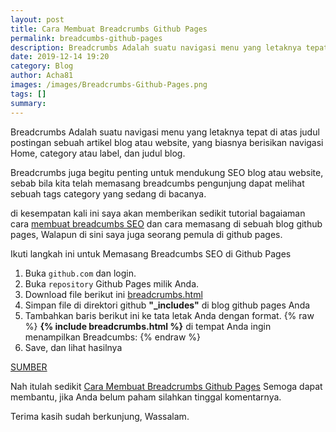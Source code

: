 ```yaml
---
layout: post
title: Cara Membuat Breadcrumbs Github Pages
permalink: breadcumbs-github-pages
description: Breadcrumbs Adalah suatu navigasi menu yang letaknya tepat di atas judul postingan sebuah artikel blog atau website, yang biasnya berisikan navigasi Home
date: 2019-12-14 19:20
category: Blog
author: Acha81
images: /images/Breadcrumbs-Github-Pages.png
tags: []
summary: 
---
```

Breadcrumbs Adalah suatu navigasi menu yang letaknya tepat di atas judul postingan sebuah artikel blog atau website, yang biasnya berisikan navigasi Home, category atau label, dan judul blog.

Breadcrumbs juga begitu penting untuk mendukung SEO blog atau website, sebab bila kita telah memasang breadcumbs pengunjung dapat melihat sebuah tags category yang sedang di bacanya.

di kesempatan kali ini saya akan memberikan sedikit tutorial bagaiaman cara [membuat breadcumbs SEO](breadcumbs-github-pages) dan cara memasang di sebuah blog github pages, Walapun di sini saya juga seorang pemula di github pages.

Ikuti langkah ini untuk Memasang Breadcumbs SEO di Github Pages

1. Buka
<code>github.com</code>
dan login.
2. Buka
<code>repository</code>
Github Pages milik Anda.
3. Download file berikut ini [breadcrumbs.html](https://raw.githubusercontent.com/jhvanderschee/jekyllcodex/gh-pages/_includes/breadcrumbs.html)
4. Simpan file di direktori github **"_includes"** di blog github pages Anda
5. Tambahkan baris berikut ini ke tata letak Anda dengan format.
{% raw %}
    **{% include breadcrumbs.html %}**
                di tempat Anda ingin menampilkan Breadcumbs:
{% endraw %}
6. Save, dan lihat hasilnya

[SUMBER](https://jekyllcodex.org/without-plugin/breadcrumbs/)

Nah itulah sedikit [Cara Membuat Breadcrumbs Github Pages](breadcumbs-github-pages)
Semoga dapat membantu, jika Anda belum paham silahkan tinggal komentarnya.

Terima kasih sudah berkunjung, Wassalam.
